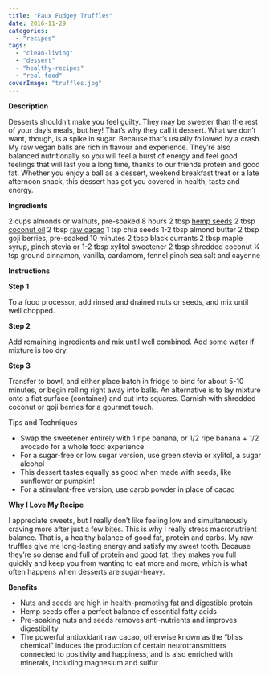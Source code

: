```yaml
---
title: "Faux Fudgey Truffles"
date: 2016-11-29
categories: 
  - "recipes"
tags: 
  - "clean-living"
  - "dessert"
  - "healthy-recipes"
  - "real-food"
coverImage: "truffles.jpg"
---
```


**Description**

Desserts shouldn’t make you feel guilty. They may be sweeter than the rest of your day’s meals, but hey! That’s why they call it dessert. What we don’t want, though, is a spike in sugar. Because that’s usually followed by a crash. My raw vegan balls are rich in flavour and experience. They’re also balanced nutritionally so you will feel a burst of energy and feel good feelings that will last you a long time, thanks to our friends protein and good fat. Whether you enjoy a ball as a dessert, weekend breakfast treat or a late afternoon snack, this dessert has got you covered in health, taste and energy.

**Ingredients**

2 cups almonds or walnuts, pre-soaked 8 hours 2 tbsp [hemp seeds](https://web.archive.org/web/20160822040949/https://www.livingrhea.com/products/hemp-seeds-product-review/) 2 tbsp [coconut oil](https://web.archive.org/web/20160822040949/https://www.livingrhea.com/products/coconut-oil-product-review/) 2 tbsp [raw cacao](https://web.archive.org/web/20160822040949/https://www.livingrhea.com/products/raw-cacao-product-review/) 1 tsp chia seeds 1-2 tbsp almond butter 2 tbsp goji berries, pre-soaked 10 minutes 2 tbsp black currants 2 tbsp maple syrup, pinch stevia or 1-2 tbsp xylitol sweetener 2 tbsp shredded coconut ¼ tsp ground cinnamon, vanilla, cardamom, fennel pinch sea salt and cayenne

**Instructions**

**Step 1**

To a food processor, add rinsed and drained nuts or seeds, and mix until well chopped.

**Step 2**

[](https://web.archive.org/web/20160822040949/https://www.livingrhea.com/wp-content/gallery/faux-fudgey-truffles/chocomaple_truffles_s1.jpg)

Add remaining ingredients and mix until well combined. Add some water if mixture is too dry.

**Step 3**

Transfer to bowl, and either place batch in fridge to bind for about 5-10 minutes, or begin rolling right away into balls. An alternative is to lay mixture onto a flat surface (container) and cut into squares. Garnish with shredded coconut or goji berries for a gourmet touch.

Tips and Techniques

- Swap the sweetener entirely with 1 ripe banana, or 1/2 ripe banana + 1/2 avocado for a whole food experience
- For a sugar-free or low sugar version, use green stevia or xylitol, a sugar alcohol
- This dessert tastes equally as good when made with seeds, like sunflower or pumpkin!
- For a stimulant-free version, use carob powder in place of cacao

**Why I Love My Recipe**

I appreciate sweets, but I really don’t like feeling low and simultaneously craving more after just a few bites. This is why I really stress macronutrient balance. That is, a healthy balance of good fat, protein and carbs. My raw truffles give me long-lasting energy and satisfy my sweet tooth. Because they’re so dense and full of protein and good fat, they makes you full quickly and keep you from wanting to eat more and more, which is what often happens when desserts are sugar-heavy.

**Benefits**

- Nuts and seeds are high in health-promoting fat and digestible protein
- Hemp seeds offer a perfect balance of essential fatty acids
- Pre-soaking nuts and seeds removes anti-nutrients and improves digestibility
- The powerful antioxidant raw cacao, otherwise known as the “bliss chemical” induces the production of certain neurotransmitters connected to positivity and happiness, and is also enriched with minerals, including magnesium and sulfur

